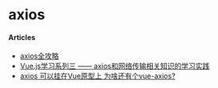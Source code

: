 # axios

#### Articles
* [axios全攻略](https://ykloveyxk.github.io/2017/02/25/axios%E5%85%A8%E6%94%BB%E7%95%A5/#more)
* [Vue.js学习系列三 —— axios和网络传输相关知识的学习实践](http://www.jianshu.com/p/8e5fb763c3d7)
* [axios 可以挂在Vue原型上 为啥还有个vue-axios?](https://segmentfault.com/q/1010000010425538)

